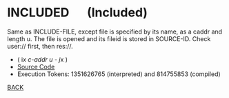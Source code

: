 # INCLUDED &emsp; (Included)
Same as INCLUDE-FILE, except file is specified by its name, as a caddr and length u. The file is opened and its fileid is stored in SOURCE-ID. Check user:// first, then res://.
* ( i*x c-addr u - j*x )
* [Source Code](../words/file/Included.cs)
* Execution Tokens: 1351626765 (interpreted) and 814755853 (compiled)


[BACK](builtins.md#Included)
